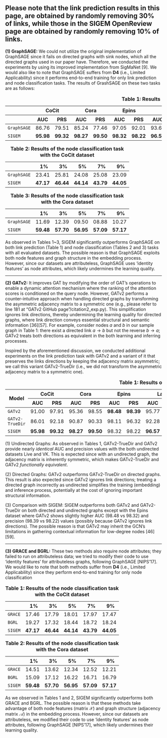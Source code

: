 
## Please note that the link prediction results in this page, are obtained by randomly removing 30% of links, while those in the SIGEM OpenReview page are obtained by randomly removing 10% of links.

**(1) GraphSAGE:** We could not utilize the original implementation of GraphSAGE since it fails on directed graphs with sink nodes, which all the directed graphs used in our paper have. Therefore, we conducted the experiments by using its improved implementation from SigMaNet [9]. We would also like to note that GraphSAGE suffers from **D4** (i.e., Limited Applicability) since it performs end-to-end training for only link prediction and node classification tasks. The results of GrashSAGE on these two tasks are as follows:

<table>
  <caption><strong>Table 1: Results of the link prediction task</strong></caption>
  <thead>
    <tr>
      <th></th>
      <th colspan="2">CoCit</th>
      <th colspan="2">Cora</th>
      <th colspan="2">Epins</th>
      <th colspan="2">Last</th>
      <th colspan="2">Live</th>
      <th colspan="2">Pokec</th>
      <th colspan="2">VK</th>
      <th colspan="2">Google</th>      
    </tr>
    <tr>
      <th></th>
      <th>AUC</th><th>PRS</th>
      <th>AUC</th><th>PRS</th>
      <th>AUC</th><th>PRS</th>
      <th>AUC</th><th>PRS</th>
      <th>AUC</th><th>PRS</th>
      <th>AUC</th><th>PRS</th>
      <th>AUC</th><th>PRS</th>
      <th>AUC</th><th>PRS</th>      
    </tr>
  </thead>
  <tbody>
    <tr><td><code>GraphSAGE</code></td><td>86.76</td><td>79.51</td><td>85.24</td><td>77.46</td><td>97.05</td><td>92.01</td><td>93.60</td><td>86.25</td><td>86.60</td><td>79.03</td><td>OOM</td><td>OOM</td><td>83.80</td><td>76.18</td><td>88.74</td><td>82.55</td></tr>
    <tr><td><code>SIGEM</code></td><td><b>95.98</b></td><td><b>99.32</b></td><td><b>98.27</b></td><td><b>99.50</b></td><td><b>98.32</b></td><td><b>98.22</b></td><td><b>96.57</b></td><td><b>98.09</b></td><td><b>97.92</b></td><td><b>99.43</b></td><td><b>97.09</b></td><td><b>97.98</b></td><td><b>95.85</b></td><td><b>97.50</b></td><td><b>99.28</b></td><td><b>99.78</td></tr>    
  </tbody>
</table>

<table>
  <caption><strong>Table 2: Results of the node classification task with the CoCit dataset</strong></caption>
  <thead>
    <tr>
      <th></th>
      <th>&nbsp;&nbsp;1%</th>
      <th>&nbsp;&nbsp;3%</th>
      <th>&nbsp;&nbsp;5%</th>
      <th>&nbsp;&nbsp;7%</th>
      <th>&nbsp;&nbsp;9%</th>
    </tr>
  </thead>
  <tbody>
    <tr>
      <td><code>GraphSAGE</code></td>
      <td>23.41</td>
      <td>25.81</td>
      <td>24.08</td>
      <td>25.08</td>
      <td>23.09</td>
    </tr>
    <tr>
      <td><code>SIGEM</code></td>
      <td><b>47.17</b></td>
      <td><b>46.44</b></td>
      <td><b>44.14</b></td>
      <td><b>43.79</b></td>
      <td><b>44.05</b></td>
    </tr>
  </tbody>
</table>

<table >
  <caption><strong>Table 3: Results of the node classification task with the Cora dataset</strong></caption>
  <thead>
    <tr>
      <th></th>
      <th>&nbsp;&nbsp;1%</th>
      <th>&nbsp;&nbsp;3%</th>
      <th>&nbsp;&nbsp;5%</th>
      <th>&nbsp;&nbsp;7%</th>
      <th>&nbsp;&nbsp;9%</th>
    </tr>
  </thead>
  <tbody>
    <tr>
      <td><code>GraphSAGE</code></td>
      <td>11.69</td>
      <td>12.39</td>
      <td>09.50</td>
      <td>08.88</td>
      <td>10.27</td>
    </tr>
    <tr>
      <td><code>SIGEM</code></td>
      <td><b>59.48</b></td>
      <td><b>57.70</b></td>
      <td><b>56.95</b></td>
      <td><b>57.09</b></td>
      <td><b>57.17</b></td>
    </tr>
  </tbody>
</table>

As observed in Tables 1~3, SIGEM significantly outperforms GraphSAGE on both link prediction (Table 1) and node classification (Tables 2 and 3) tasks with all evaluated datasets. The possible reason is that GraphSAGE exploits both node features and graph structure in the embedding process. However, since our datasets are attributeless, GraphSAGE uses ‘identity features’ as node attributes, which likely undermines the learning quality.

---

**(2) GATv2:** It improves GAT by modifying the order of GAT’s operations to enable a dynamic attention mechanism where the ranking of the attention scores is conditioned on the query node. However, GATv2 performs a counter-intuitive approach when handling directed graphs by transforming the asymmetric adjacency matrix to a symmetric one (e.g., please refer to line 181 at “GATv2 GitHub page”/citation2_exp.py). This simplification ignores link directions, thereby undermining the learning quality for directed graphs, where link direction conveys essential structural and semantic information [36][57]. For example, consider nodes $a$ and $b$ in our sample graph in Table 1: there exist a directed link $a \rightarrow b$ but not the reverse $b \rightarrow a$; GATv2 treats both directions as equivalent in the both learning and inferring processes.

Inspired by the aforementioned discussion, we conducted additional experiments on the link prediction task with GATv2 and a variant of it that preserves the links directions by keeping the adjacency matrix asymmetric; we call this variant GATv2-TrueDir (i.e., we did not transform the asymmetric adjacency matrix to a symmetric one). 

<table>
  <caption><strong> Table 1: Results of the link prediction task</strong></caption>
  <thead>
    <tr>
      <th rowspan="2">Model</th>
      <th colspan="2">CoCit</th>
      <th colspan="2">Cora</th>
      <th colspan="2">Epins</th>
      <th colspan="2">Last</th>
      <th colspan="2">Live</th>
      <th colspan="2">Pokec</th>
      <th colspan="2">VK</th>
      <th colspan="2">Google</th>
    </tr>
    <tr>
      <th>AUC</th><th>PRS</th>
      <th>AUC</th><th>PRS</th>
      <th>AUC</th><th>PRS</th>
      <th>AUC</th><th>PRS</th>
      <th>AUC</th><th>PRS</th>
      <th>AUC</th><th>PRS</th>
      <th>AUC</th><th>PRS</th>
      <th>AUC</th><th>PRS</th>
    </tr>
  </thead>
  <tbody>
    <tr>
      <td><code>GATv2</code></td>
      <td>91.00</td><td>97.91</td>
      <td>95.36</td><td>98.55</td>
      <td><b>98.48</b></td><td><b>98.39</b></td>
      <td>95.77</td><td>96.57</td>
      <td>96.55</td><td>98.32</td>
      <td>OOM</td><td>OOM</td>
      <td>93.53</td><td>92.40</td>
      <td>97.76</td><td>99.08</td>
    </tr>
    <tr>
      <td><code>GATv2-TrueDir</code></td>
      <td>86.01</td><td>92.18</td>
      <td>90.87</td><td>90.33</td>
      <td>98.11</td><td>96.32</td>
      <td>92.28</td><td>82.64</td>
      <td>96.39</td><td>98.28</td>
      <td>OOM</td><td>OOM</td>
      <td>93.40</td><td>92.95</td>
      <td>97.76</td><td>96.32</td>
    </tr>    
    <tr>
    <tr><td><code>SIGEM</code></td><td><b>95.98</b></td><td><b>99.32</b></td><td><b>98.27</b></td><td><b>99.50</b></td><td>98.32</td><td>98.22</td><td><b>96.57</b></td><td><b>98.09</b></td><td><b>97.92</b></td><td><b>99.43</b></td><td><b>97.09</b></td><td><b>97.98</b></td><td><b>95.85</b></td><td><b>97.50</b></td><td><b>99.28</b></td><td><b>99.78</td></tr>    
    </tr>
  </tbody>
</table>

(1) Undirected Graphs: As observed in Tables 1, GATv2-TrueDir and GATv2 provide nearly *identical* AUC and precision values with the both undirected datasets Live and VK. This is expected since with an undirected graph, the adjacency matrix is inherently symmetric, which makes GATv2-TrueDir and GATv2 *functionally equivalent*.

(2) Directed Graphs: GATv2 outperforms GATv2-TrueDir on directed graphs. This result is also expected since GATv2 ignores link directions; treating a directed graph incorrectly as undirected simplifies the training (embedding) and inference process, potentially at the cost of ignoring important structural information.

(3) Comparison with SIGEM: SIGEM outperforms both GATv2 and GATv2-TrueDir on both directed and undirected graphs except with the Epins dataset where GATv2 shows slightly higher AUC (98.48 vs 98.32) and precision (98.39 vs 98.22) values (possibly because GATv2 ignores link directions). The possible reason is that GATv2 may inherit the GCN’s limitations in gathering contextual information for low-degree nodes [46][59].

---

 **(3) GRACE and BGRL:**  These two methods also require node attributes; they failed to run on attributeless data; we tried to modify their code to use ‘identity features’ for attributeless graphs, following GraphSAGE [NIPS’17]. We would like to note that both methods suffer from **D4** (i.e., Limited Applicability) since they perform end-to-end training for only node classification
 
 <table>
  <caption><strong>Table 1: Results of the node classification task with the CoCit dataset</strong></caption>
  <thead>
    <tr>
      <th></th>
      <th>&nbsp;&nbsp;1%</th>
      <th>&nbsp;&nbsp;3%</th>
      <th>&nbsp;&nbsp;5%</th>
      <th>&nbsp;&nbsp;7%</th>
      <th>&nbsp;&nbsp;9%</th>
    </tr>
  </thead>
  <tbody>
    <tr>
      <td><code>GRACE</code></td>
      <td>17.46</td>
      <td>17.79</td>
      <td>18.01</td>
      <td>17.97</td>
      <td>17.47</td>
    </tr>
    <tr>
      <td><code>BGRL</code></td>
      <td>19.27</td>
      <td>17.32</td>
      <td>18.44</td>
      <td>18.72</td>
      <td>18.24</td>
    </tr>    
    <tr>
      <td><code>SIGEM</code></td>
      <td><b>47.17</b></td>
      <td><b>46.44</b></td>
      <td><b>44.14</b></td>
      <td><b>43.79</b></td>
      <td><b>44.05</b></td>
    </tr>
  </tbody>
</table>

<table >
  <caption><strong>Table 2: Results of the node classification task with the Cora dataset</strong></caption>
  <thead>
    <tr>
      <th></th>
      <th>&nbsp;&nbsp;1%</th>
      <th>&nbsp;&nbsp;3%</th>
      <th>&nbsp;&nbsp;5%</th>
      <th>&nbsp;&nbsp;7%</th>
      <th>&nbsp;&nbsp;9%</th>
    </tr>
  </thead>
  <tbody>
    <tr>
      <td><code>GRACE</code></td>
      <td>14.51</td>
      <td>13.62</td>
      <td>12.34</td>
      <td>12.52</td>
      <td>12.21</td>
    </tr>    
    <tr>
      <td><code>BGRL</code></td>
      <td>15.09</td>
      <td>17.12</td>
      <td>16.22</td>
      <td>16.71</td>
      <td>16.79</td>
    </tr>
    <tr>
      <td><code>SIGEM</code></td>
      <td><b>59.48</b></td>
      <td><b>57.70</b></td>
      <td><b>56.95</b></td>
      <td><b>57.09</b></td>
      <td><b>57.17</b></td>
    </tr>
  </tbody>
</table>
 
As we observed in Tables 1 and 2, SIGEM significantly outperforms both GRACE and BGRL. The possible reason is that these methods take advantage of both node features (matrix $\mathcal{X}$) and graph structure (adjacency matrix $\mathcal{A}$) in the embedding process. However, since our datasets are attributeless, we modified their code to use ‘identity features’ as node attributes, following GraphSAGE [NIPS’17], which likely undermines their learning quality. 

 
